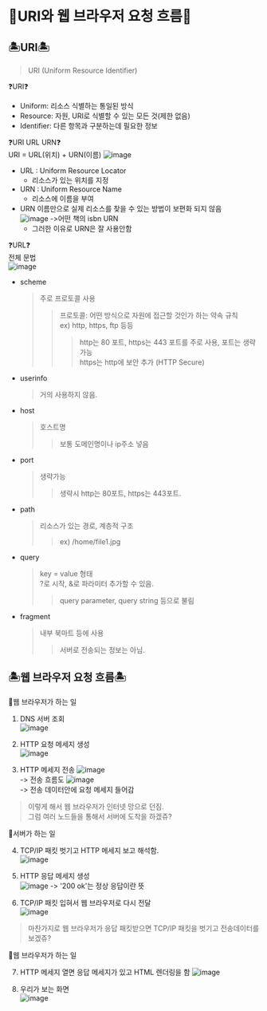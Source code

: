 # 🚁URI와 웹 브라우저 요청 흐름🚁

## 🏝URI🏝  
> URI (Uniform Resource Identifier)    

❓URI❓  
* Uniform: 리소스 식별하는 통일된 방식  
* Resource: 자원, URI로 식별할 수 있는 모든 것(제한 없음)  
* Identifier: 다른 항목과 구분하는데 필요한 정보

❓URI URL URN❓  
URI = URL(위치) + URN(이름)
![image](https://user-images.githubusercontent.com/77817094/173212123-0125e9ff-4ec2-44f2-88d5-fde49b1a52a5.png)  
* URL : Uniform Resource Locator  
    * 리소스가 있는 위치를 지정  
* URN : Uniform Resource Name  
    * 리소스에 이름을 부여  
* URN 이름만으로 실제 리소스를 찾을 수 있는 방법이 보편화 되지 않음  
    ![image](https://user-images.githubusercontent.com/77817094/173212323-a0c2a421-22de-46c3-acea-363a3e83043a.png)
    ->어떤 책의 isbn URN  
    * 그러한 이유로 URN은 잘 사용안함  

❓URL❓  
전체 문법  
![image](https://user-images.githubusercontent.com/77817094/173212402-a3a1f4f2-1419-4e2b-815b-270a4d9e6c25.png)  

* scheme  
    > 주로 프로토콜 사용
    > > 프로토콜: 어떤 방식으로 자원에 접근할 것인가 하는 약속 규칙  
    > > ex) http, https, ftp 등등  
    > > > http는 80 포트, https는 443 포트를 주로 사용, 포트는 생략 가능  
    > > >https는 http에 보안 추가 (HTTP Secure)  

* userinfo
    > 거의 사용하지 않음.  

* host
    > 호스트명 
    > > 보통 도메인명이나 ip주소 넣음

* port 
    > 생략가능
    > > 생략시 http는 80포트, https는 443포트.

* path
    > 리소스가 있는 경로, 계층적 구조
    > > ex) /home/file1.jpg

* query  
    > key = value 형태  
    > ?로 시작, &로 파라미터 추가할 수 있음.
    > > query parameter, query string 등으로 불림

* fragment  
    > 내부 북마트 등에 사용  
    > > 서버로 전송되는 정보는 아님.  

## 🏝웹 브라우저 요청 흐름🏝  

🧹웹 브라우저가 하는 일
1. DNS 서버 조회  
    ![image](https://user-images.githubusercontent.com/77817094/173214798-e24685b8-f748-41b8-88ce-5cd66e2615ca.png)  

2. HTTP 요청 메세지 생성  
    ![image](https://user-images.githubusercontent.com/77817094/173214837-a6be1f3d-cb2d-4a9d-9713-a36b472a19a4.png)  

3. HTTP 메세지 전송
    ![image](https://user-images.githubusercontent.com/77817094/173214899-7860db8d-63ae-4068-ae04-119fa7d42cb0.png)  
    -> 전송 흐름도
    ![image](https://user-images.githubusercontent.com/77817094/173214942-24128dfc-3c6f-4872-ab6c-f19bb83c718b.png)  
    -> 전송 데이터안에 요청 메세지 들어감

> 이렇게 해서 웹 브라우저가 인터넷 망으로 던짐.  
> 그럼 여러 노드들을 통해서 서버에 도착을 하겠쥬?  

🧹서버가 하는 일  

4. TCP/IP 패킷 벗기고 HTTP 메세지 보고 해석함.  
    ![image](https://user-images.githubusercontent.com/77817094/173215138-ed74490f-4d13-49c2-b788-7832ad03ddf3.png)

5. HTTP 응답 메세지 생성  
    ![image](https://user-images.githubusercontent.com/77817094/173215148-5e3f2dde-7feb-4560-bb06-054b7bcbf827.png)
    -> '200 ok'는 정상 응답이란 뜻  

6. TCP/IP 패킷 입혀서 웹 브라우저로 다시 전달  
    ![image](https://user-images.githubusercontent.com/77817094/173215223-3e08e143-a215-4986-84ed-507a32a883cb.png)  

> 마찬가지로 웹 브라우저가 응답 패킷받으면 TCP/IP 패킷을 벗기고 전송데이터를 보겠쥬? 

🧹웹 브라우저가 하는 일

7. HTTP 메세지 열면 응답 메세지가 있고 HTML 렌더링을 함
    ![image](https://user-images.githubusercontent.com/77817094/173215292-ea8ed1ea-9f2a-4c3d-a9dd-1331d720b39e.png)  

8. 우리가 보는 화면  
    ![image](https://user-images.githubusercontent.com/77817094/173215338-b58f4dc7-f79b-4a42-b740-e745a45d8445.png)
